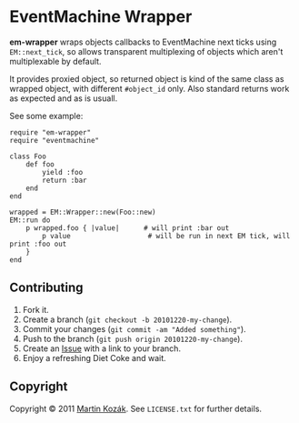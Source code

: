 EventMachine Wrapper
====================

**em-wrapper** wraps objects callbacks to EventMachine next ticks using
`EM::next_tick`, so allows transparent multiplexing of objects which 
aren't multiplexable by default.

It provides proxied object, so returned object is kind of the same class
as wrapped object, with different `#object_id` only. Also standard returns
work as expected and as is usuall. 
  
See some example:

    require "em-wrapper"
    require "eventmachine"
    
    class Foo
        def foo
            yield :foo
            return :bar
        end
    end
    
    wrapped = EM::Wrapper::new(Foo::new)
    EM::run do
        p wrapped.foo { |value|      # will print :bar out
            p value                   # will be run in next EM tick, will print :foo out
        }
    end    
    

Contributing
------------

1. Fork it.
2. Create a branch (`git checkout -b 20101220-my-change`).
3. Commit your changes (`git commit -am "Added something"`).
4. Push to the branch (`git push origin 20101220-my-change`).
5. Create an [Issue][9] with a link to your branch.
6. Enjoy a refreshing Diet Coke and wait.


Copyright
---------

Copyright &copy; 2011 [Martin Kozák][10]. See `LICENSE.txt` for
further details.

[9]: http://github.com/martinkozak/callback-batch/issues
[10]: http://www.martinkozak.net/

